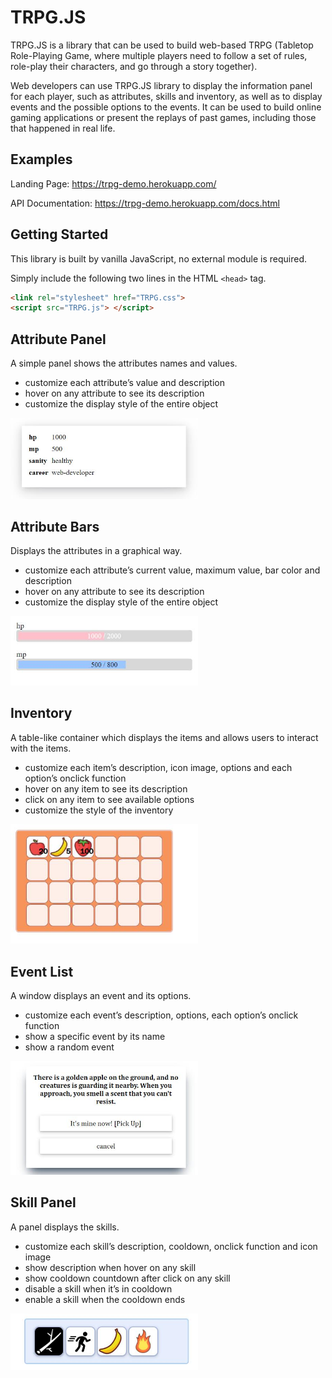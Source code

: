 # TRPG.JS


TRPG.JS is a library that can be used to build web-based TRPG (Tabletop Role-Playing Game, where multiple players need to follow a set of rules, role-play their characters, and go through a story together). 

Web developers can use TRPG.JS library to display the information panel for each player, such as attributes, skills and inventory, as well as to display events and the possible options to the events. It can be used to build online gaming applications or present the replays of past games, including those that happened in real life. 


## Examples

Landing Page: https://trpg-demo.herokuapp.com/

API Documentation: https://trpg-demo.herokuapp.com/docs.html

## Getting Started
This library is built by vanilla JavaScript, no external module is required.

Simply include the following two lines in the HTML `<head>` tag.
```html
<link rel="stylesheet" href="TRPG.css">
<script src="TRPG.js"> </script>
```

## Attribute Panel
A simple panel shows the attributes names and values.
* customize each attribute’s value and description
* hover on any attribute to see its description
* customize the display style of the entire object

<img src="/readme/panel.jpg" width="300px">


## Attribute Bars
Displays the attributes in a graphical way.
* customize each attribute’s current value, maximum value, bar color and description
* hover on any attribute to see its description
* customize the display style of the entire object

<img src="/readme/bar.jpg" width="300px">



## Inventory
A table-like container which displays the items and allows users to interact with the items.
* customize each item’s description, icon image, options and each option’s onclick function
* hover on any item to see its description
* click on any item to see available options
* customize the style of the inventory

<img src="/readme/inventory.jpg" width="300px">


## Event List
A window displays an event and its options.
* customize each event’s description, options, each option’s onclick function
* show a specific event by its name
* show a random event

<img src="/readme/event.jpg" width="300px">


## Skill Panel
A panel displays the skills.

* customize each skill’s description, cooldown, onclick function and icon image
* show description when hover on any skill
* show cooldown countdown after click on any skill
* disable a skill when it’s in cooldown
* enable a skill when the cooldown ends

<img src="/readme/skill.jpg" width="300px">




